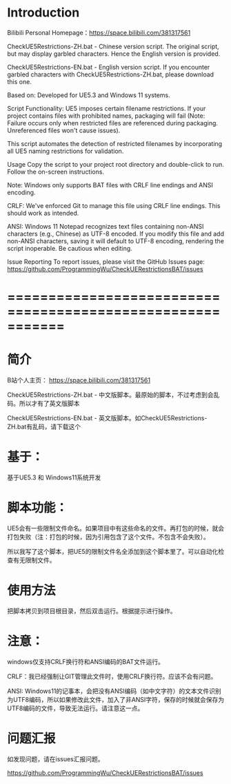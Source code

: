 # Introduction
Bilibili Personal Homepage：https://space.bilibili.com/381317561

CheckUE5Restrictions-ZH.bat - Chinese version script. The original script, but may display garbled characters. Hence the English version is provided.

CheckUE5Restrictions-EN.bat - English version script. If you encounter garbled characters with CheckUE5Restrictions-ZH.bat, please download this one.

Based on:
Developed for UE5.3 and Windows 11 systems.

Script Functionality:
UE5 imposes certain filename restrictions. If your project contains files with prohibited names, packaging will fail (Note: Failure occurs only when restricted files are referenced during packaging. Unreferenced files won't cause issues).

This script automates the detection of restricted filenames by incorporating all UE5 naming restrictions for validation.

Usage
Copy the script to your project root directory and double-click to run. Follow the on-screen instructions.

Note:
Windows only supports BAT files with CRLF line endings and ANSI encoding.

CRLF: We've enforced Git to manage this file using CRLF line endings. This should work as intended.

ANSI: Windows 11 Notepad recognizes text files containing non-ANSI characters (e.g., Chinese) as UTF-8 encoded. If you modify this file and add non-ANSI characters, saving it will default to UTF-8 encoding, rendering the script inoperable. Be cautious when editing.

Issue Reporting
To report issues, please visit the GitHub Issues page:
https://github.com/ProgrammingWu/CheckUERestrictionsBAT/issues

# ===========================================================
# 简介
B站个人主页： https://space.bilibili.com/381317561

CheckUE5Restrictions-ZH.bat - 中文版脚本。最原始的脚本，不过考虑到会乱码。所以才有了英文版脚本

CheckUE5Restrictions-EN.bat - 英文版脚本。如CheckUE5Restrictions-ZH.bat有乱码，请下载这个

# 基于：
基于UE5.3 和 Windows11系统开发

# 脚本功能：
UE5会有一些限制文件命名。如果项目中有这些命名的文件。再打包的时候，就会打包失败（注：打包的时候，因为引用包含了这个文件。不包含不会失败）。

所以我写了这个脚本，把UE5的限制文件名全添加到这个脚本里了。可以自动化检查有无限制文件。

# 使用方法
把脚本拷贝到项目根目录，然后双击运行。根据提示进行操作。

# 注意：
windows仅支持CRLF换行符和ANSI编码的BAT文件运行。

CRLF：我已经强制让GIT管理此文件时，使用CRLF换行符。应该不会有问题。

ANSI: Windows11的记事本，会把没有ANSI编码（如中文字符）的文本文件识别为UTF8编码，所以如果修改此文件，加入了非ANSI字符，保存的时候就会保存为UTF8编码的文件，导致无法运行。请注意这一点。

# 问题汇报
如发现问题，请在issues汇报问题。

https://github.com/ProgrammingWu/CheckUERestrictionsBAT/issues


